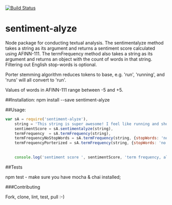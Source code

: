 [![Build Status](https://travis-ci.org/RobertPTC/sentiment-alyze.svg?branch=master)](https://travis-ci.org/RobertPTC/sentiment-alyze)

# sentiment-alyze
Node package for conducting textual analysis. The sentimentalyze method takes a string as its argument and returns a sentiment score calculated using AFINN-111. The termFrequency method also takes a string as its argument and returns an object with the count of words in that string. Filtering out English stop-words is optional.

Porter stemming algorithm reduces tokens to base, e.g. 'run', 'running', and 'runs' will all convert to 'run'.

Values of words in AFINN-111 range between -5 and +5.

##Installation:
npm install --save sentiment-alyze

##Usage:
```javascript
var sA = require('sentiment-alyze'),
    string = 'This string is super awesome! I feel like running and shopping',
    sentimentScore = sA.sentimentalyze(string),
    termFrequency  = sA.termFrequency(string),
    termFrequencyNoStopWords = sA.termFrequency(string, {stopWords: 'no'}),
    termFrequencyPorterized = sA.termFrequency(string, {stopWords: 'no', porter: 'yes'});
    
    
    console.log('sentiment score ', sentimentScore, 'term frequency, all words ', termFrequency, 'term frequency, no stop words ', termFrequencyNoStopWords, 'porterized ', termFrequencyPorterized);
```
##Tests

npm test - make sure you have mocha & chai installed;

###Contributing

Fork, clone, lint, test, pull :-)


